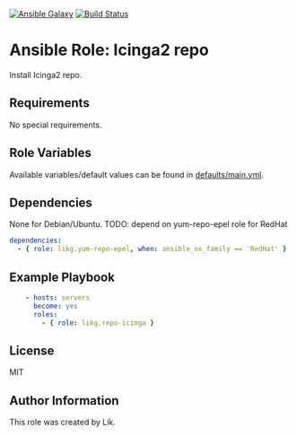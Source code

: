 [![Ansible Galaxy](https://img.shields.io/badge/role-likg.repo--icinga-blue.svg?style=flat)](https://galaxy.ansible.com/likg/repo-icinga/)
[![Build Status](https://travis-ci.org/likg/ansible-role-repo-icinga.svg?branch=master)](https://travis-ci.org/likg/ansible-role-repo-icinga)

# Ansible Role: Icinga2 repo

Install Icinga2 repo.

## Requirements

No special requirements.

## Role Variables

Available variables/default values can be found in [defaults/main.yml](defaults/main.yml).

## Dependencies

None for Debian/Ubuntu. TODO: depend on yum-repo-epel role for RedHat

```yaml
dependencies:
  - { role: likg.yum-repo-epel, when: ansible_os_family == 'RedHat' }
```

## Example Playbook

```yaml
    - hosts: servers
      become: yes
      roles:
        - { role: likg.repo-icinga }
```

## License

MIT

## Author Information

This role was created by Lik.

